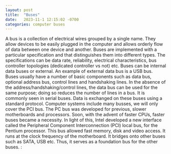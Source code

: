 ```yaml
---
layout: post
title:  "Buses"
date:   2023-11-1 12:15:02 -0700
categories: computer buses
---
```

A bus is a collection of electrical wires grouped by a single name. 
They allow devices to be easily plugged in the computer and allows orderly flow of data between one device and another. 
Buses are implemented with a particular specification and that distinguishes them into different types. The specifications can be data rate, reliability, electrical characteristics, bus controller topologies (dedicated controller vs not) etc. Buses can be internal data buses or external. An example of external data bus is a USB bus. 
Buses usually have a number of basic components such as data bus, optional address bus, control lines and handshaking lines. In the absence of the address/handshaking/control lines, the data bus can be used for the same purpose; doing so reduces the number of lines in a bus. It is commonly seen in serial buses.
Data is exchanged on these buses using a standard protocol. 
Computer systems include many busses, we will only cover the PCI bus. The PC bus was developed for previous, slower motherboards and processors. Soon, with the advent of faster CPUs, faster buses became a necessity. In light of this, Intel developed a new interface called the Peripheral Component Interconnection (PCI) local bus, for the Pentium processor. This bus allowed fast memory, disk and video access. It runs at the clock frequency of the motherboard. It bridges onto other buses such as SATA, USB etc. Thus, it serves as a foundation bus for the other buses. :


